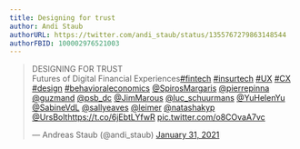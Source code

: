 ```yaml
---
title: Designing for trust
author: Andi Staub
authorURL: https://twitter.com/andi_staub/status/1355767279863148544
authorFBID: 100002976521003
---
```

<blockquote class="twitter-tweet"><p lang="en" dir="ltr">DESIGNING FOR TRUST<br>Futures of Digital Financial Experiences<a href="https://twitter.com/hashtag/fintech?src=hash&amp;ref_src=twsrc%5Etfw">#fintech</a> <a href="https://twitter.com/hashtag/insurtech?src=hash&amp;ref_src=twsrc%5Etfw">#insurtech</a> <a href="https://twitter.com/hashtag/UX?src=hash&amp;ref_src=twsrc%5Etfw">#UX</a> <a href="https://twitter.com/hashtag/CX?src=hash&amp;ref_src=twsrc%5Etfw">#CX</a> <a href="https://twitter.com/hashtag/design?src=hash&amp;ref_src=twsrc%5Etfw">#design</a> <a href="https://twitter.com/hashtag/behavioraleconomics?src=hash&amp;ref_src=twsrc%5Etfw">#behavioraleconomics</a> <a href="https://twitter.com/SpirosMargaris?ref_src=twsrc%5Etfw">@SpirosMargaris</a> <a href="https://twitter.com/pierrepinna?ref_src=twsrc%5Etfw">@pierrepinna</a> <a href="https://twitter.com/guzmand?ref_src=twsrc%5Etfw">@guzmand</a> <a href="https://twitter.com/psb_dc?ref_src=twsrc%5Etfw">@psb_dc</a> <a href="https://twitter.com/JimMarous?ref_src=twsrc%5Etfw">@JimMarous</a> <a href="https://twitter.com/luc_schuurmans?ref_src=twsrc%5Etfw">@luc_schuurmans</a> <a href="https://twitter.com/YuHelenYu?ref_src=twsrc%5Etfw">@YuHelenYu</a> <a href="https://twitter.com/SabineVdL?ref_src=twsrc%5Etfw">@SabineVdL</a> <a href="https://twitter.com/sallyeaves?ref_src=twsrc%5Etfw">@sallyeaves</a> <a href="https://twitter.com/leimer?ref_src=twsrc%5Etfw">@leimer</a> <a href="https://twitter.com/natashakyp?ref_src=twsrc%5Etfw">@natashakyp</a> <a href="https://twitter.com/UrsBolt?ref_src=twsrc%5Etfw">@UrsBolt</a><a href="https://t.co/6jEbtLYfwR">https://t.co/6jEbtLYfwR</a> <a href="https://t.co/o8COvaA7vc">pic.twitter.com/o8COvaA7vc</a></p>&mdash; Andreas Staub (@andi_staub) <a href="https://twitter.com/andi_staub/status/1355767279863148544?ref_src=twsrc%5Etfw">January 31, 2021</a></blockquote> <script async src="https://platform.twitter.com/widgets.js" charset="utf-8"></script>
